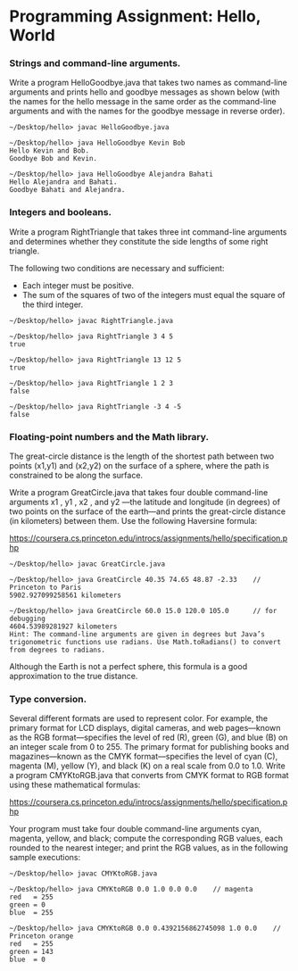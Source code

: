 # Programming Assignment: Hello, World

### Strings and command-line arguments. 

Write a program HelloGoodbye.java that takes two names as command-line arguments and prints hello and goodbye messages as shown below (with the names for the hello message in the same order as the command-line arguments and with the names for the goodbye message in reverse order).

```
~/Desktop/hello> javac HelloGoodbye.java
```

```
~/Desktop/hello> java HelloGoodbye Kevin Bob
Hello Kevin and Bob.
Goodbye Bob and Kevin.
```

```
~/Desktop/hello> java HelloGoodbye Alejandra Bahati
Hello Alejandra and Bahati.
Goodbye Bahati and Alejandra.
```

### Integers and booleans. 

Write a program RightTriangle that takes three int command-line arguments and determines whether they constitute the side lengths of some right triangle.

The following two conditions are necessary and sufficient:

 - Each integer must be positive.
 - The sum of the squares of two of the integers must equal the square of the third integer.

```
~/Desktop/hello> javac RightTriangle.java
```

```
~/Desktop/hello> java RightTriangle 3 4 5
true
```

```
~/Desktop/hello> java RightTriangle 13 12 5
true
```

```
~/Desktop/hello> java RightTriangle 1 2 3
false
```

```
~/Desktop/hello> java RightTriangle -3 4 -5
false
```

### Floating-point numbers and the Math library. 

The great-circle distance is the length of the shortest path between two points (x1,y1) and (x2,y2) on the surface of a sphere, where the path is constrained to be along the surface.

Write a program GreatCircle.java that takes four double command-line arguments x1
, y1
, x2
, and y2
—the latitude and longitude (in degrees) of two points on the surface of the earth—and prints the great-circle distance (in kilometers) between them. Use the following Haversine formula:

https://coursera.cs.princeton.edu/introcs/assignments/hello/specification.php

```
~/Desktop/hello> javac GreatCircle.java
```

```
~/Desktop/hello> java GreatCircle 40.35 74.65 48.87 -2.33    // Princeton to Paris
5902.927099258561 kilometers

```

```
~/Desktop/hello> java GreatCircle 60.0 15.0 120.0 105.0      // for debugging
4604.53989281927 kilometers
Hint: The command-line arguments are given in degrees but Java’s trigonometric functions use radians. Use Math.toRadians() to convert from degrees to radians.
```

Although the Earth is not a perfect sphere, this formula is a good approximation to the true distance.

### Type conversion. 

Several different formats are used to represent color. For example, the primary format for LCD displays, digital cameras, and web pages—known as the RGB format—specifies the level of red (R), green (G), and blue (B) on an integer scale from 0 to 255. The primary format for publishing books and magazines—known as the CMYK format—specifies the level of cyan (C), magenta (M), yellow (Y), and black (K) on a real scale from 0.0 to 1.0.
Write a program CMYKtoRGB.java that converts from CMYK format to RGB format using these mathematical formulas:

https://coursera.cs.princeton.edu/introcs/assignments/hello/specification.php

Your program must take four double command-line arguments cyan, magenta, yellow, and black; compute the corresponding RGB values, each rounded to the nearest integer; and print the RGB values, as in the following sample executions:

```
~/Desktop/hello> javac CMYKtoRGB.java
```

```
~/Desktop/hello> java CMYKtoRGB 0.0 1.0 0.0 0.0    // magenta
red   = 255
green = 0
blue  = 255
```

```
~/Desktop/hello> java CMYKtoRGB 0.0 0.4392156862745098 1.0 0.0    // Princeton orange
red   = 255
green = 143
blue  = 0
```